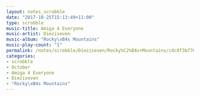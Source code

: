 ```yaml
---
layout: notes_scrobble
date: "2017-10-25T15:13:49+11:00"
type: scrobble
music-title: Amiga 4 Everyone
music-artist: Dieziseven
music-album: "Rocky\xB4s Mountains"
music-play-count: "1"
permalink: /notes/scrobble/Dieziseven/Rocky%C2%B4s+Mountains/c4c8f3b776ef3442c68af20e1d82b7340c8fafb7.html
categories:
- scrobble
- October
- Amiga 4 Everyone
- Dieziseven
- "Rocky\xB4s Mountains"
---
```

